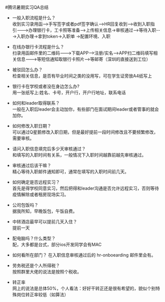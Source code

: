 #腾讯暑期实习QA总结


- 一般入职流程是什么？  
收到实习录用函-->手写签字或者pdf签字确认-->HR回复收到-->收到入职指引--->办理银行卡，工卡照等准备-->上传相关信息->审核通过-->等待入职--->入职办理->拿到token->入职单
->配置环境、入职

- 在线办银行卡流程是什么？  
扫录用函邮件里的二维码--->下载APP-->注册/实名-->APP扫二维码填写相关信息--->等短信通知取银行卡照片-->等邮寄（深圳的直接送到工位）

- 被驳回怎么办？  
检查相关信息，是否有毕业时间之类的没用写，可在学生证旁放A4纸写上


- 银行卡在学校或者没在身边怎么办?  
用一张纸写上:姓名、卡号，开户行，开户行地址，联系电话


- 如何和leader取得联系？  
一般在入职后leader会主动加你，有些部门在面试期间leader或者管事的就会加你。

- 如何修改入职日期？  
可以通过Q星鹅修改入职日期，但是最好提前一段时间修改且不要频繁修改，需要审核。

- 请问入职信息填完后多少天审核通过？  
和填写的入职时间有关系，一般情况下入职时间越靠前越先审核通过。  

- 审核通过后该干嘛？  
精心等待入职邮件通知即可，通常在填写的入职时间前几天。

- 如何确定是否远程实习？  
首先是得学校同意实习，然后把得和leader沟通是否允许远程实习，否则等待疫情解除或者租房现场实习。

- 公司包饭吗？  
据我所知，早晚饭包，午饭自费。

- 中转酒店最早可以提前几天入住？  
提前一天

- 配电脑吗？什么类型？  
配，大多都是台式，部分ios开发同学会有MAC

- 如何看所在部门？ 
在入职信息审核通过后的 hr-onboearding 邮件里会有。

- 劳务税还是个人所得税？  
按照群里大佬的说法是按照个税收。
   
- 转正率  
网上的说法是总体50%，个人看法：好好干转正还是很有希望的，貌似个别特殊岗位转正率较低（如算法）
